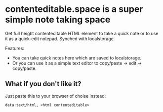 # contenteditable.space is a super simple note taking space

Get full height contenteditable HTML element to take a quick note or to use it as a quick-edit notepad. Synched with localstorage.

Features:
* You can take quick notes here which are saved to localstorage.
* Or you can use it as a simple text editor to copy/paste -> edit -> copy/paste.

## What if you don't like it?

Just paste this to your browser of choise instead:

`data:text/html, <html contenteditable>`
